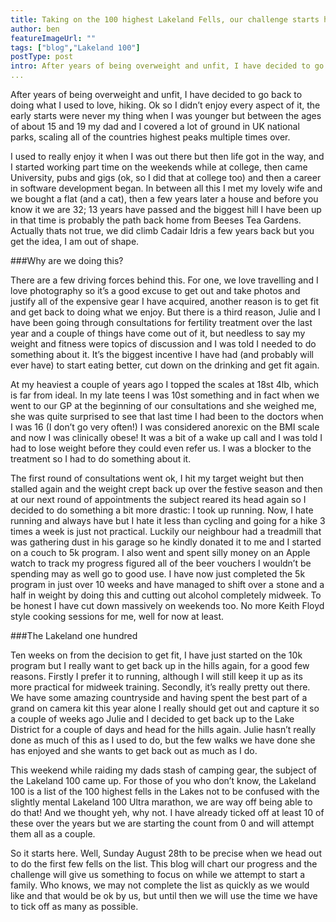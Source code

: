 ```yaml
---
title: Taking on the 100 highest Lakeland Fells, our challenge starts here
author: ben
featureImageUrl: ""
tags: ["blog","Lakeland 100"]
postType: post
intro: After years of being overweight and unfit, I have decided to go back to doing what I used to love, hiking. Ok so I didn’t enjoy every aspect of it, the early starts were never my thing when I was younger but between the ages of about 15 and...
... 
```


After years of being overweight and unfit, I have decided to go back to doing what I used to love, hiking. Ok so I didn’t enjoy every aspect of it, the early starts were never my thing when I was younger but between the ages of about 15 and 19 my dad and I covered a lot of ground in UK national parks, scaling all of the countries highest peaks multiple times over.

I used to really enjoy it when I was out there but then life got in the way, and I started working part time on the weekends while at college, then came University, pubs and gigs (ok, so I did that at college too) and then a career in software development began. In between all this I met my lovely wife and we bought a flat (and a cat), then a few years later a house and before you know it we are 32; 13 years have passed and the biggest hill I have been up in that time is probably the path back home from Beeses Tea Gardens. Actually thats not true, we did climb Cadair Idris a few years back but you get the idea, I am out of shape.

###Why are we doing this?

There are a few driving forces behind this. For one, we love travelling and I love photography so it’s a good excuse to get out and take photos and justify all of the expensive gear I have acquired, another reason is to get fit and get back to doing what we enjoy. But there is a third reason, Julie and I have been going through consultations for fertility treatment over the last year and a couple of things have come out of it, but needless to say my weight and fitness were topics of discussion and I was told I needed to do something about it. It’s the biggest incentive I have had (and probably will ever have) to start eating better, cut down on the drinking and get fit again.

At my heaviest a couple of years ago I topped the scales at 18st 4lb, which is far from ideal. In my late teens I was 10st something and in fact when we went to our GP at the beginning of our consultations and she weighed me, she was quite surprised to see that last time I had been to the doctors when I was 16 (I don’t go very often!) I was considered anorexic on the BMI scale and now I was clinically obese! It was a bit of a wake up call and I was told I had to lose weight before they could even refer us. I was a blocker to the treatment so I had to do something about it.

The first round of consultations went ok, I hit my target weight but then stalled again and the weight crept back up over the festive season and then at our next round of appointments the subject reared its head again so I decided to do something a bit more drastic: I took up running. Now, I hate running and always have but I hate it less than cycling and going for a hike 3 times a week is just not practical. Luckily our neighbour had a treadmill that was gathering dust in his garage so he kindly donated it to me and I started on a couch to 5k program. I also went and spent silly money on an Apple watch to track my progress figured all of the beer vouchers I wouldn’t be spending may as well go to good use. I have now just completed the 5k program in just over 10 weeks and have managed to shift over a stone and a half in weight by doing this and cutting out alcohol completely midweek. To be honest I have cut down massively on weekends too. No more Keith Floyd style cooking sessions for me, well for now at least.

###The Lakeland one hundred

Ten weeks on from the decision to get fit, I have just started on the 10k program but I really want to get back up in the hills again, for a good few reasons. Firstly I prefer it to running, although I will still keep it up as its more practical for midweek training. Secondly, it’s really pretty out there. We have some amazing countryside and having spent the best part of a grand on camera kit this year alone I really should get out and capture it so a couple of weeks ago Julie and I decided to get back up to the Lake District for a couple of days and head for the hills again. Julie hasn’t really done as much of this as I used to do, but the few walks we have done she has enjoyed and she wants to get back out as much as I do.

This weekend while raiding my dads stash of camping gear, the subject of the Lakeland 100 came up. For those of you who don’t know, the Lakeland 100 is a list of the 100 highest fells in the Lakes not to be confused with the slightly mental Lakeland 100 Ultra marathon, we are way off being able to do that! And we thought yeh, why not. I have already ticked off at least 10 of these over the years but we are starting the count from 0 and will attempt them all as a couple.

So it starts here. Well, Sunday August 28th to be precise when we head out to do the first few fells on the list. This blog will chart our progress and the challenge will give us something to focus on while we attempt to start a family. Who knows, we may not complete the list as quickly as we would like and that would be ok by us, but until then we will use the time we have to tick off as many as possible.
